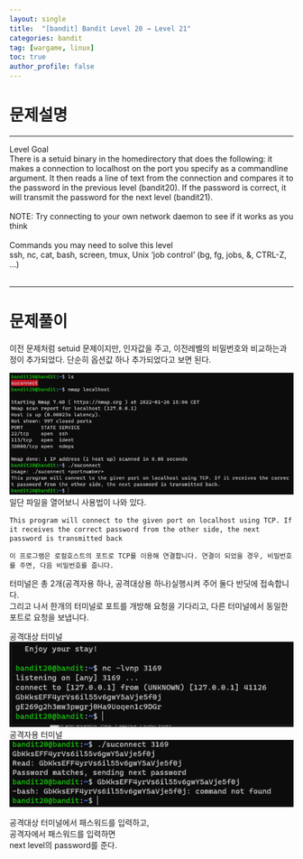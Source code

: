 ```yaml
---
layout: single
title:  "[bandit] Bandit Level 20 → Level 21"
categories: bandit
tag: [wargame, linux]
toc: true
author_profile: false
---
```



# 문제설명
<hr size=10 noshade>
Level Goal<br/>
There is a setuid binary in the homedirectory that does the following: it makes a connection to localhost on the port you specify as a commandline argument. It then reads a line of text from the connection and compares it to the password in the previous level (bandit20). If the password is correct, it will transmit the password for the next level (bandit21).<br/>
<br/>
NOTE: Try connecting to your own network daemon to see if it works as you think<br/>
<br/>
Commands you may need to solve this level<br/>
ssh, nc, cat, bash, screen, tmux, Unix ‘job control’ (bg, fg, jobs, &, CTRL-Z, …)<br/>
<br/>
<hr size=10 noshade>

# 문제풀이
이전 문제처럼 setuid 문제이지만, 인자값을 주고, 이전레벨의 비밀번호와 비교하는과정이 추가되었다.
단순히 옵션값 하나 추가되었다고 보면 된다.

<p><img src="../../images/2022-01-26/bandit21-1.PNG"><br/>일단 파일을 열어보니 사용법이 나와 있다.</p>

```
This program will connect to the given port on localhost using TCP. If it receives the correct password from the other side, the next password is transmitted back
```
```
이 프로그램은 로컬호스트의 포트로 TCP를 이용해 연결합니다. 연결이 되었을 경우, 비밀번호를 주면, 다음 비밀번호를 줍니다.
```

<p>터미널은 총 2개(공격자용 하나, 공격대상용 하나)실행시켜 주어 둘다 반딧에 접속합니다.<br/>
그리고 나서 한개의 터미널로 포트를 개방해 요청을 기다리고, 다른 터미널에서 동일한 포트로 요청을 보냅니다.<br/></p>

공격대상 터미널
<img src="../../images/2022-01-26/bandit21-2.PNG">
공격자용 터미널
<img src="../../images/2022-01-26/bandit21-3.PNG">



<p>공격대상 터미널에서 패스워드를 입력하고, <br/>공격자에서 패스워드를 입력하면<br/>next level의 password를 준다.<br/><br/></p>
<p></p>
